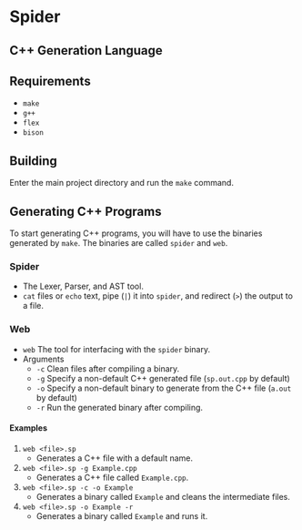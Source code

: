 # Spider
## C++ Generation Language
## Requirements
* `make`
* `g++`
* `flex`
* `bison`
## Building
Enter the main project directory and run the `make` command.
## Generating C++ Programs
To start generating C++ programs, you will have to use the binaries generated by `make`. The binaries are called `spider` and `web`.
### Spider
* The Lexer, Parser, and AST tool.
* `cat` files or `echo` text, pipe (`|`) it into `spider`, and redirect (`>`) the output to a file.
### Web
* `web` The tool for interfacing with the `spider` binary.
* Arguments
  * `-c` Clean files after compiling a binary.
  * `-g` Specify a non-default C++ generated file (`sp.out.cpp` by default)
  * `-o` Specify a non-default binary to generate from the C++ file (`a.out` by default)
  * `-r` Run the generated binary after compiling.
#### Examples
1. `web <file>.sp`
    * Generates a C++ file with a default name.
2. `web <file>.sp -g Example.cpp`
    * Generates a C++ file called `Example.cpp`.
3. `web <file>.sp -c -o Example`
    * Generates a binary called `Example` and cleans the intermediate files.
4. `web <file>.sp -o Example -r`
    * Generates a binary called `Example` and runs it.
